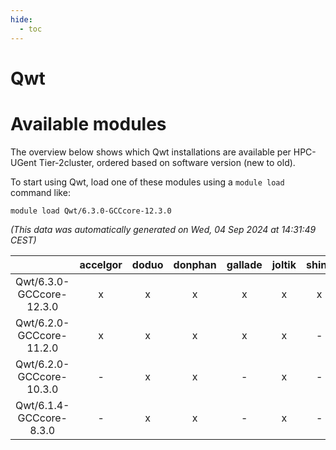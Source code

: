 ```yaml
---
hide:
  - toc
---
```


Qwt
===

# Available modules


The overview below shows which Qwt installations are available per HPC-UGent Tier-2cluster, ordered based on software version (new to old).

To start using Qwt, load one of these modules using a `module load` command like:

```shell
module load Qwt/6.3.0-GCCcore-12.3.0
```

*(This data was automatically generated on Wed, 04 Sep 2024 at 14:31:49 CEST)*  

| |accelgor|doduo|donphan|gallade|joltik|shinx|skitty|
| :---: | :---: | :---: | :---: | :---: | :---: | :---: | :---: |
|Qwt/6.3.0-GCCcore-12.3.0|x|x|x|x|x|x|x|
|Qwt/6.2.0-GCCcore-11.2.0|x|x|x|x|x|-|x|
|Qwt/6.2.0-GCCcore-10.3.0|-|x|x|-|x|-|x|
|Qwt/6.1.4-GCCcore-8.3.0|-|x|x|-|x|-|x|
